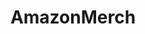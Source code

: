 ---
title: AmazonMerch
crosslinks:
- juststart
- streetwearstartup
- xkcd
- Entrepreneur
- OutOfTheLoop
- smoking
---